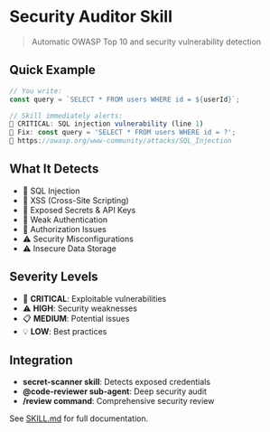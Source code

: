 # Security Auditor Skill

> Automatic OWASP Top 10 and security vulnerability detection

## Quick Example

```javascript
// You write:
const query = `SELECT * FROM users WHERE id = ${userId}`;

// Skill immediately alerts:
🚨 CRITICAL: SQL injection vulnerability (line 1)
🔧 Fix: const query = 'SELECT * FROM users WHERE id = ?';
📖 https://owasp.org/www-community/attacks/SQL_Injection
```

## What It Detects

- 🚨 SQL Injection
- 🚨 XSS (Cross-Site Scripting)
- 🚨 Exposed Secrets & API Keys
- 🚨 Weak Authentication
- 🚨 Authorization Issues
- ⚠️ Security Misconfigurations
- ⚠️ Insecure Data Storage

## Severity Levels

- 🚨 **CRITICAL**: Exploitable vulnerabilities
- ⚠️ **HIGH**: Security weaknesses
- 📋 **MEDIUM**: Potential issues
- 💡 **LOW**: Best practices

## Integration

- **secret-scanner skill**: Detects exposed credentials
- **@code-reviewer sub-agent**: Deep security audit
- **/review command**: Comprehensive security review

See [SKILL.md](SKILL.md) for full documentation.
